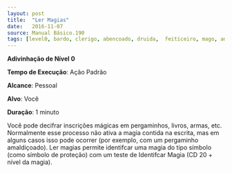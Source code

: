 ```yaml
---
layout: post
title:  "Ler Magias"
date:   2016-11-07
source: Manual Básico.190
tags: [level0, bardo, clerigo, abencoado, druida,  feiticeiro, mago, adivinhacao, padrao, pessoal, voce, minuto]
---
```


**Adivinhação de Nível 0**

**Tempo de Execução**: Ação Padrão

**Alcance**: Pessoal

**Alvo**: Você

**Duração**: 1 minuto


Você pode decifrar inscrições mágicas
em pergaminhos, livros, armas, etc. Normalmente esse processo não ativa a magia
contida na escrita, mas em alguns casos
isso pode ocorrer (por exemplo, com um
pergaminho amaldiçoado). Ler magias permite identifcar uma magia do tipo símbolo
(como símbolo de proteção) com um teste de
Identifcar Magia (CD 20 + nível da magia).
